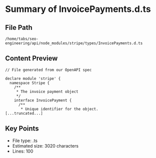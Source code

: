 # Summary of InvoicePayments.d.ts
  
## File Path
`/home/tabs/seo-engineering/api/node_modules/stripe/types/InvoicePayments.d.ts`

## Content Preview
```
// File generated from our OpenAPI spec

declare module 'stripe' {
  namespace Stripe {
    /**
     * The invoice payment object
     */
    interface InvoicePayment {
      /**
       * Unique identifier for the object.
[...truncated...]
```

## Key Points
- File type: .ts
- Estimated size: 3020 characters
- Lines: 100
